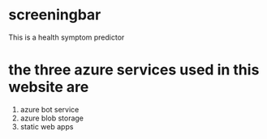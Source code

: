 # screeningbar
This is a health symptom predictor

# the three azure services used in this website are
1. azure bot service 
2. azure blob storage
3. static web apps
